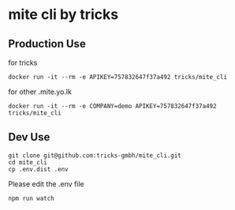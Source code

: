 # mite cli by tricks

## Production Use

for tricks

    docker run -it --rm -e APIKEY=757832647f37a492 tricks/mite_cli

for other <company>.mite.yo.lk

    docker run -it --rm -e COMPANY=demo APIKEY=757832647f37a492 tricks/mite_cli

## Dev Use

    git clone git@github.com:tricks-gmbh/mite_cli.git
    cd mite_cli
    cp .env.dist .env

Please edit the .env file
 
    npm run watch
